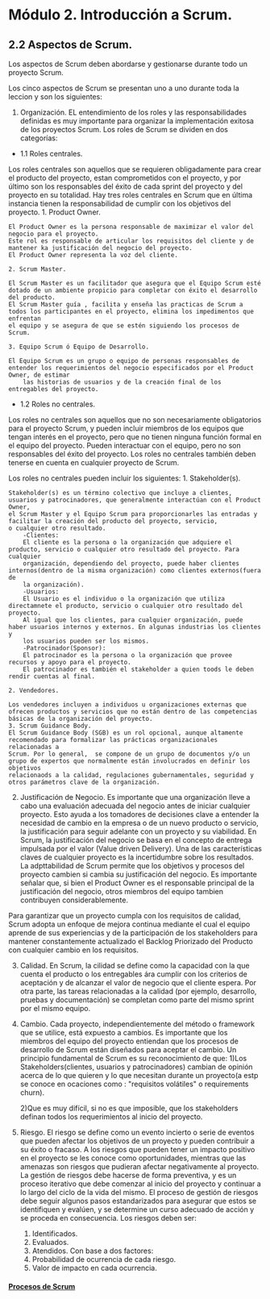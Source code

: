 # Módulo 2. Introducción a Scrum.

## 2.2 Aspectos de Scrum.

Los aspectos de Scrum deben abordarse y gestionarse durante todo un proyecto Scrum.

Los cinco aspectos de Scrum se presentan uno a uno durante toda la leccion y son los siguientes:

1. Organización.
EL entendimiento de los roles y las responsabilidades definidas es muy importante para organizar la implementación exitosa de los proyectos Scrum.
Los roles de Scrum se dividen en dos categorías:
- 1.1 Roles centrales.

Los roles centrales son aquellos que se requieren obligadamente para crear el producto del proyecto, estan comprometidos con el proyecto,
y por último son los responsables del éxito de cada sprint del proyecto y del proyecto en su totalidad.
Hay tres roles centrales en Scrum que en última instancia tienen la responsabilidad de cumplir con los objetivos del proyecto.
    1. Product Owner.

	El Product Owner es la persona responsable de maximizar el valor del negocio para el proyecto.
	Este rol es responsable de articular los requisitos del cliente y de mantener ka justificación del negocio del proyecto.
	El Product Owner representa la voz del cliente.

	2. Scrum Master.

	El Scrum Master es un facilitador que asegura que el Equipo Scrum esté dotado de un ambiente propicio para completar con éxito el desarrollo del producto.
	El Scrum Master guía , facilita y enseña las practicas de Scrum a todos los participantes en el proyecto, elimina los impedimentos que enfrentan
	el equipo y se asegura de que se estén siguiendo los procesos de Scrum.

	3. Equipo Scrum ó Equipo de Desarrollo.

	El Equipo Scrum es un grupo o equipo de personas responsables de entender los requerimientos del negocio especificados por el Product Owner, de estimar
        las historias de usuarios y de la creación final de los entregables del proyecto.
	
- 1.2 Roles no centrales.

Los roles no centrales son aquellos que no son necesariamente obligatorios para el proyecto Scrum, y pueden incluir miembros de los equipos
que tengan interés en el proyecto, pero que no tienen ninguna función formal en el equipo del proyecto. Pueden interactuar con el equipo,
pero no son responsables del éxito del proyecto. Los roles no centrales también deben tenerse en cuenta en cualquier proyecto de Scrum.

Los roles no centrales pueden incluir los siguientes:
	1. Stakeholder(s).

	Stakeholder(s) es un término colectivo que incluye a clientes, usuarios y patrocinadores, que generalmente interactúan con el Product Owner,
	el Scrum Master y el Equipo Scrum para proporcionarles las entradas y facilitar la creación del producto del proyecto, servicio, 
	o cualquier otro resultado.
		-Clientes:
		El cliente es la persona o la organización que adquiere el producto, servicio o cualquier otro resultado del proyecto. Para cualquier
		organización, dependiendo del proyecto, puede haber clientes internos(dentro de la misma organización) como clientes externos(fuera de
		la organización).
		-Usuarios:
		El Usuario es el individuo o la organización que utiliza directamnete el producto, servicio o cualquier otro resultado del proyecto.
		Al igual que los clientes, para cualquier organización, puede haber usuarios internos y externos. En algunas industrias los clientes y
		los usuarios pueden ser los mismos.
		-Patrocinador(Sponsor):
		El patrocinador es la persona o la organización que provee recursos y apoyo para el proyecto.
		El patrocinador es también el stakeholder a quien toods le deben rendir cuentas al final.

	2. Vendedores.
    
	Los vendedores incluyen a individuos u organizaciones externas que ofrecen productos y servicios que no están dentro de las competencias 
	básicas de la organización del proyecto.
	3. Scrum Guidance Body.
	El Scrum Guidance Body (SGB) es un rol opcional, aunque altamente recomendado para formalizar las prácticas organizacionales relacionadas a
	Scrum. Por lo general,  se compone de un grupo de documentos y/o un grupo de expertos que normalmente están involucrados en definir los objetivos
	relacionaods a la calidad, regulaciones gubernamentales, seguridad y otros parámetros clave de la organización.
	

2. Justificación de Negocio.
Es importante que una organización lleve a cabo una evaluación adecuada del negocio antes de iniciar cualquier proyecto. Esto ayuda a los tomadores de decisiones
clave a entender la necesidad de cambio en la empresa o de un nuevo producto o servicio, la justificación para seguir adelante con un proyecto y su viabilidad.
En Scrum, la justificación del negocio se basa en el concepto de entrega impulsada por el valor (Value driven Delivery). Una de las características claves
de cualquier proyecto es la incertidumbre sobre los resultados.
La adpttabilidad de Scrum permite que los objetivos y procesos del proyecto cambien si cambia su justificación del negocio. Es importante señalar que, si bien
el Product Owner es el responsable principal de la justificación del negocio, otros miembros del equipo tambien contribuyen considerablemente.

Para garantizar que un proyecto cumpla con los requisitos de calidad, Scrum adopta un enfoque de mejora continua mediante el cual el equipo aprende de sus experiencias
y de la participación de los stakeholders para mantener constantemente actualizado el Backlog Priorizado del Producto con cualquier cambio en los requisitos.

3. Calidad.
En Scrum, la cilidad se define como la capacidad con la que cuenta el producto o los entregables ára cumplir con los criterios de aceptación y de alcanzar el valor
de negocio que el cliente espera.
Por otra parte, las tareas relacionadas a la calidad (por ejemplo, desarrollo, pruebas y documentación) se completan como parte del mismo sprint por el mismo equipo.

4. Cambio.
Cada proyecto, independientemente del método o framework que se utilice, está expuesto a cambios. Es importante que los miembros del equipo del proyecto entiendan
que los procesos de desarrollo de Scrum están diseñados para aceptar el cambio.
Un principio fundamental de Scrum es su reconocimiento de que:
	1)Los Stakeholders(clientes, usuarios y patrocinadores) cambian de opinión acerca de lo que quieren y lo que necesitan durante un proyecto(a estp se conoce
	en ocaciones como : "requisitos volátiles" o requirements churn).

	2)Que es muy difícil, si no es que imposible, que los stakeholders definan todos los requerimientos al inicio del proyecto.

5. Riesgo.
El riesgo se define como un evento incierto o serie de eventos que pueden afectar los objetivos de un proyecto y pueden contribuir a su éxito o fracaso.
A los riesgos que pueden tener un impacto positivo en el proyecto se les conoce como oportunidades, mientras que las amenazas son riesgos que pudieran afectar 
negativamente al proyecto.
La gestión de riesgos debe hacerse de forma preventiva, y es un proceso iterativo que debe comenzar al inicio del proyecto y continuar a lo largo del ciclo de
la vida del mismo.
El proceso de gestión de riesgos debe seguir algunos pasos estandarizados para asegurar que estos se identifiquen y evalúen, y se determine un curso adecuado
de acción y se proceda en consecuencia. Los riesgos deben ser:
	1. Identificados.
	2. Evaluados.
	3. Atendidos.
Con base a dos factores:
	1. Probabilidad de ocurrencia de cada riesgo.
	2. Valor de impacto en cada ocurrencia.















#### [__Procesos de Scrum__](03_module2.md)